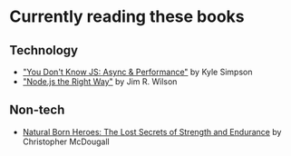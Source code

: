 # Currently reading these books

## Technology
- ["You Don't Know JS: Async & Performance"](https://github.com/getify/You-Dont-Know-JS/blob/master/async%20%26%20performance/README.md) by Kyle Simpson
- ["Node.js the Right Way"](https://pragprog.com/book/jwnode/node-js-the-right-way) by Jim R. Wilson

## Non-tech
- [Natural Born Heroes: The Lost Secrets of Strength and Endurance](https://www.amazon.co.uk/dp/B00IUPM66S/ref=dp-kindle-redirect?_encoding=UTF8&btkr=1) by Christopher McDougall

